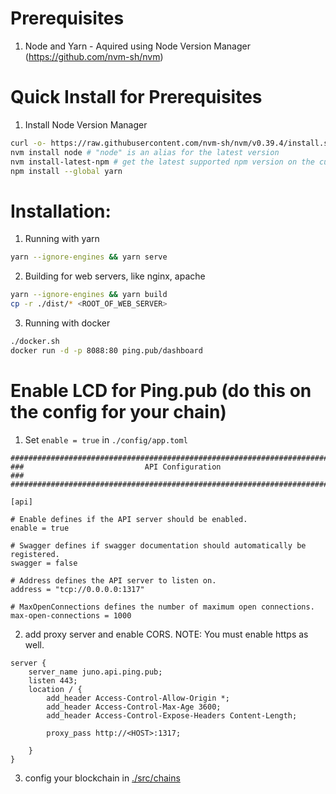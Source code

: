 # Prerequisites

1. Node and Yarn - Aquired using Node Version Manager (https://github.com/nvm-sh/nvm)

# Quick Install for Prerequisites

1. Install Node Version Manager
```sh
curl -o- https://raw.githubusercontent.com/nvm-sh/nvm/v0.39.4/install.sh | bash
nvm install node # "node" is an alias for the latest version
nvm install-latest-npm # get the latest supported npm version on the current node version
npm install --global yarn
```

# Installation:

1. Running with yarn
```sh
yarn --ignore-engines && yarn serve
```

2. Building for web servers, like nginx, apache
```sh
yarn --ignore-engines && yarn build
cp -r ./dist/* <ROOT_OF_WEB_SERVER>
```

3. Running with docker
```sh
./docker.sh
docker run -d -p 8088:80 ping.pub/dashboard
```

# Enable LCD for Ping.pub (do this on the config for your chain)

1. Set `enable = true` in `./config/app.toml`
```
###############################################################################
###                           API Configuration                             ###
###############################################################################

[api]

# Enable defines if the API server should be enabled.
enable = true

# Swagger defines if swagger documentation should automatically be registered.
swagger = false

# Address defines the API server to listen on.
address = "tcp://0.0.0.0:1317"

# MaxOpenConnections defines the number of maximum open connections.
max-open-connections = 1000
```

2. add proxy server and enable CORS. NOTE: You must enable https as well.

```
server {
    server_name juno.api.ping.pub;
    listen 443;
    location / {
        add_header Access-Control-Allow-Origin *;
        add_header Access-Control-Max-Age 3600;
        add_header Access-Control-Expose-Headers Content-Length;

        proxy_pass http://<HOST>:1317;

    }
}
```
3. config your blockchain in [./src/chains]()
